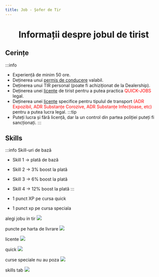 ```yaml
---
title: Job - Șofer de Tir
---
```


<script setup> 
    import KeyIcon from '../.vitepress/components/KeyIcon.vue'
</script>

# <span class="title-font"><center>Informații despre jobul de tirist</center></span>

## <span class="header-font">Cerințe</span>

:::info
- Experiență de minim 50 ore.
- Deținerea unui [permis de conducere](/general/scoala) valabil.
- Deținerea unui TIR personal (poate fi achiziționat de la Dealership).
- Deținerea unei [licențe](/general/licente) de tirist pentru a putea practica <span style="color:red;">QUICK-JOBS</span> legal.
- Deținerea unei [licențe](/general/licente) specifice pentru tipulul de transport <span style="color:red;">(ADR Expozibil, ADR Substanțe Corozive, ADR Substanțe Infecțioase, etc)</span> pentru a putea lucra legal.
:::tip
- Puteți lucra și fără licență, dar la un control din partea poliției puteți fi sancționați.
:::

## <span class="header-font">Skills</span>

:::info Skill-uri de bază
- Skill 1 -> plată de bază
- Skill 2 -> 3% boost la plată
- Skill 3 -> 6% boost la plată
- Skill 4 -> 12% boost la plată
:::

- 1 punct XP pe cursa quick
- 1 punct xp pe cursa speciala

alegi jobu in tir
![](https://i.imgur.com/WC3Owtm.png)

puncte pe harta de livrare
![](https://i.imgur.com/6JhVsFs.png)

licente
![](https://i.imgur.com/41Tpdgm.png)

quick
![](https://i.imgur.com/3j8bXpw.png)

curse speciale nu au poza
![](https://i.imgur.com/7fCWSAj.png)

skills tab
![](https://i.imgur.com/I2NGRbF.png)
